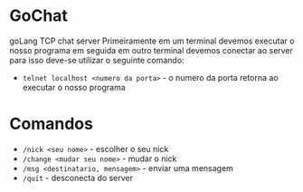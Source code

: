 # GoChat
goLang TCP chat server
Primeiramente em um terminal devemos executar o nosso programa
em seguida em outro terminal devemos conectar ao server para isso deve-se utilizar o seguinte comando:
- `telnet localhost <numero da porta>` - o numero da porta retorna ao executar o nosso programa
# Comandos

- `/nick <seu nome>` - escolher o seu nick
- `/change <mudar seu nome>` - mudar o nick
- `/msg <destinatario, mensagem>` - enviar uma mensagem
- `/quit` - desconecta do server